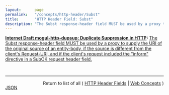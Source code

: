 ```yaml
---
layout:      page
permalink:   "/concepts/http-header/Subst"
title:       "HTTP Header Field: Subst"
description: "The Subst response-header field MUST be used by a proxy to supply the URI of the original source of an entity-body, if the source is different from the client's Request-URI, and if the client's request included the \"inform\" directive in a SubOK request header field."
---
```


**[Internet Draft mogul-http-dupsup: Duplicate Suppression in HTTP](/specs/IETF/I-D/mogul-http-dupsup "A significant fraction of Web content is often exactly duplicated under several different URIs. This duplication can lead to suboptimal use of network bandwidth, and unnecessary latency for users. Much of this duplication can be avoided through the use of a simple mechanism, described here, which allows a cache to efficiently substitute one byte-for-byte identical value for another. By doing so, the cache avoids some or all of the network costs associated with retrieving the duplicate value."):** [The Subst response-header field MUST be used by a proxy to supply the URI of the original source of an entity-body, if the source is different from the client's Request-URI, and if the client's request included the "inform" directive in a SubOK request header field.](http://tools.ietf.org/html/draft-mogul-http-dupsup#section-5.2.2 "Read documentation for HTTP Header Field &#34;Subst&#34;")

<br/>
<hr/>

<p style="float : left"><a href="./Subst.json" title="JSON representing this particular Web Concept value">JSON</a></p>
<p style="text-align: right">Return to list of all ( <a href="../http-headers">HTTP Header Fields</a> | <a href="../">Web Concepts</a> )</p>
